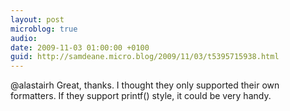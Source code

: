 ```yaml
---
layout: post
microblog: true
audio: 
date: 2009-11-03 01:00:00 +0100
guid: http://samdeane.micro.blog/2009/11/03/t5395715938.html
---
```

@alastairh Great, thanks. I thought they only supported their own formatters. If they support printf() style, it could be very handy.
